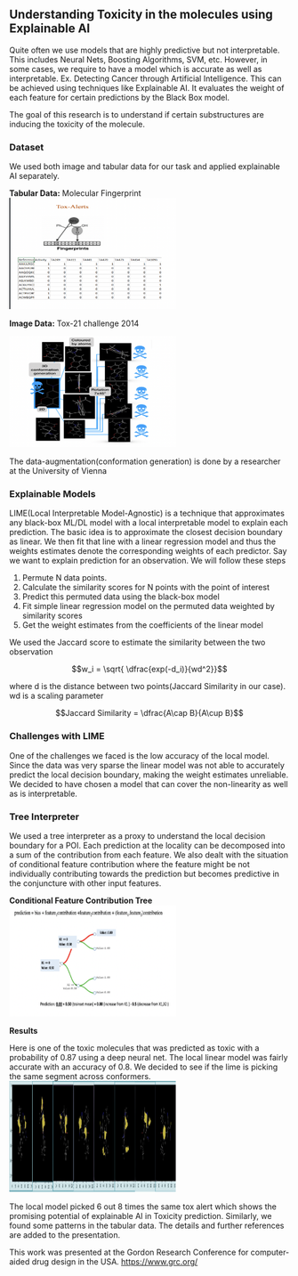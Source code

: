 ## Understanding Toxicity in the molecules using Explainable AI

Quite often we use models that are highly predictive but not interpretable. This includes Neural Nets, Boosting Algorithms, SVM, etc. However, in some cases, we require to have a model which is accurate as well as interpretable. Ex. Detecting Cancer through Artificial Intelligence. This can be achieved using techniques like Explainable AI. It evaluates the weight of each feature for certain predictions by the Black Box model.

The goal of this research is to understand if certain substructures are inducing the toxicity of the molecule.

### Dataset

We used both image and tabular data for our task and applied explainable AI separately.

**Tabular Data:** Molecular Fingerprint
<img src="images/fingerprint_data.png" width="300" height="200" /> 

**Image Data:** Tox-21 challenge 2014

<img src="images/conformation_generation.png" width="300" height="200" /> 

The data-augmentation(conformation generation) is done by a researcher at the University of Vienna

### Explainable Models

LIME(Local Interpretable Model-Agnostic) is a technique that approximates any black-box ML/DL model with a local interpretable model to explain each prediction. The basic idea is to approximate the closest decision boundary as linear. We then fit that line with a linear regression model and thus the weights estimates denote the corresponding weights of each predictor. 
Say we want to explain prediction for an observation. We will follow these steps

1. Permute N data points.
2. Calculate the similarity scores for N points with the point of interest
3. Predict this permuted data using the black-box model
4. Fit simple linear regression model on the permuted data weighted by similarity scores
5. Get the weight estimates from the coefficients of the linear model

We used the Jaccard score to estimate the similarity between the two observation

$$w_i = \sqrt{ \dfrac{exp(-d_i)}{wd^2}}$$

where d is the distance between two points(Jaccard Similarity in our case).\
wd is a scaling parameter

$$Jaccard Similarity = \dfrac{A\cap B}{A\cup B}$$

### Challenges with LIME

One of the challenges we faced is the low accuracy of the local model. Since the data was very sparse the linear model was not able to accurately predict the local decision boundary, making the weight estimates unreliable. We decided to have chosen a model that can cover the non-linearity as well as is interpretable. 

### Tree Interpreter

We used a tree interpreter as a proxy to understand the local decision boundary for a POI. Each prediction at the locality can be decomposed into a sum of the contribution from each feature. We also dealt with the situation of conditional feature contribution where the feature might be not individually contributing towards the prediction but becomes predictive in the conjuncture with other input features. 

**Conditional Feature Contribution Tree**
<img src="images/tree_interpreter.png" width="300" height="200" /> 

**Results**

Here is one of the toxic molecules that was predicted as toxic with a probability of 0.87 using a deep neural net. The local linear model was fairly accurate with an accuracy of 0.8. We decided to see if the lime is picking the same segment across conformers.
<img src="images/results.png" width="300" height="200" /> 

The local model picked 6 out 8 times the same tox alert which shows the promising potential of explainable AI in Toxicity prediction. Similarly, we found some patterns in the tabular data. The details and further references are added to the presentation.


This work was presented at the Gordon Research Conference for computer-aided drug design in the USA.
https://www.grc.org/